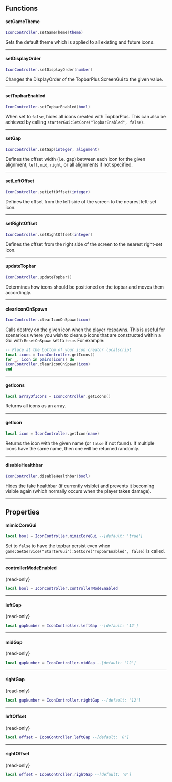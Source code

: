 ## Functions

#### setGameTheme
```lua
IconController.setGameTheme(theme)
```
Sets the default theme which is applied to all existing and future icons.

----
#### setDisplayOrder
```lua
IconController.setDisplayOrder(number)
```
Changes the DisplayOrder of the TopbarPlus ScreenGui to the given value.

----
#### setTopbarEnabled
```lua
IconController.setTopbarEnabled(bool)
```
When set to ``false``, hides all icons created with TopbarPlus. This can also be achieved by calling ``starterGui:SetCore("TopbarEnabled", false)``.

----
#### setGap
```lua
IconController.setGap(integer, alignment)
```
Defines the offset width (i.e. gap) between each icon for the given alignment, ``left``, ``mid``, ``right``, or all alignments if not specified. 

----
#### setLeftOffset
```lua
IconController.setLeftOffset(integer)
```
Defines the offset from the left side of the screen to the nearest left-set icon. 

----
#### setRightOffset
```lua
IconController.setRightOffset(integer)
```
Defines the offset from the right side of the screen to the nearest right-set icon. 

----
#### updateTopbar
```lua
IconController.updateTopbar()
```
Determines how icons should be positioned on the topbar and moves them accordingly.  

----
#### clearIconOnSpawn
```lua
IconController.clearIconOnSpawn(icon)
```
Calls destroy on the given icon when the player respawns. This is useful for scenarious where you wish to cleanup icons that are constructed within a Gui with ``ResetOnSpawn`` set to ``true``. For example:

```lua
-- Place at the bottom of your icon creator localscript
local icons = IconController.getIcons()
for _, icon in pairs(icons) do
IconController.clearIconOnSpawn(icon)
end
```

----
#### getIcons
```lua
local arrayOfIcons = IconController.getIcons()
```
Returns all icons as an array.

----
#### getIcon
```lua
local icon = IconController.getIcon(name)
```
Returns the icon with the given name (or ``false`` if not found). If multiple icons have the same name, then one will be returned randomly.

----
#### disableHealthbar
```lua
IconController.disableHealthbar(bool)
```
Hides the fake healthbar (if currently visible) and prevents it becoming visible again (which normally occurs when the player takes damage).

----



## Properties
#### mimicCoreGui
```lua
local bool = IconController.mimicCoreGui --[default: 'true']
```
Set to ``false`` to have the topbar persist even when ``game:GetService("StarterGui"):SetCore("TopbarEnabled", false)`` is called.

----
#### controllerModeEnabled
{read-only}
```lua
local bool = IconController.controllerModeEnabled
```

----
#### leftGap
{read-only}
```lua
local gapNumber = IconController.leftGap --[default: '12']
```

----
#### midGap
{read-only}
```lua
local gapNumber = IconController.midGap --[default: '12']
```

----
#### rightGap
{read-only}
```lua
local gapNumber = IconController.rightGap --[default: '12']
```

----
#### leftOffset
{read-only}
```lua
local offset = IconController.leftGap --[default: '0']
```

----
#### rightOffset
{read-only}
```lua
local offset = IconController.rightGap --[default: '0']
```
